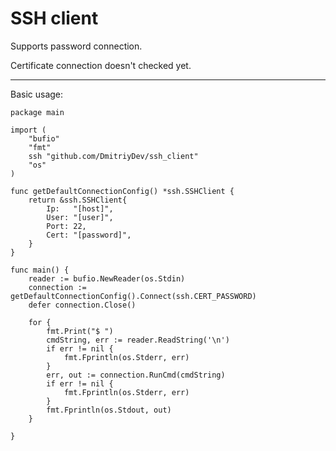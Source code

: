 # SSH client


Supports password connection.

Certificate connection doesn't checked yet.

***

Basic usage:


    package main

    import (
        "bufio"
        "fmt"
        ssh "github.com/DmitriyDev/ssh_client"
        "os"
    )

    func getDefaultConnectionConfig() *ssh.SSHClient {
	    return &ssh.SSHClient{
            Ip:   "[host]",
            User: "[user]",
            Port: 22,
            Cert: "[password]",
        }
    }

    func main() {
        reader := bufio.NewReader(os.Stdin)
        connection := getDefaultConnectionConfig().Connect(ssh.CERT_PASSWORD)
        defer connection.Close()
    
        for {
            fmt.Print("$ ")
            cmdString, err := reader.ReadString('\n')
            if err != nil {
                fmt.Fprintln(os.Stderr, err)
            }
            err, out := connection.RunCmd(cmdString)
            if err != nil {
                fmt.Fprintln(os.Stderr, err)
            }
            fmt.Fprintln(os.Stdout, out)
        }
    
    }
